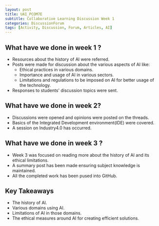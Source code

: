 ```yaml
---
layout: post
title: UAI_PCOM7E
subtitle: Collaborative Learning Discussion Week 1
categories: DiscussionForum
tags: [Activity, Discussion, Forum, Articles, AI]
---
```


## What have we done in week 1 ?

- Resources about the history of AI were referred.
- Posts were made for discussion about the various aspects of AI like:
  - Ethical practices in various domains. 
  - Importance and usage of AI in various sectors. 
  - Limitations and regulations to be imposed on AI for better usage of the technology.
- Responses to students' discussion topics were sent.

## What have we done in week 2?
- Discussions were opened and opinions were posted on the threads.
- Basics of the Integrated Development environment(IDE) were covered.
- A session on Industry4.0 has occurred.

## What have we done in week 3 ?
- Week 3 was focused on reading more about the history of AI and its ethical limitations.
- A summary post has been made ensuring subject knowledge is maintained.
- All the completed work has been pused into GitHub.

## Key Takeaways
- The history of AI.
- Various domains using AI.
- Limitations of AI in those domains.
- The ethical measures around AI for creating efficient solutions.
